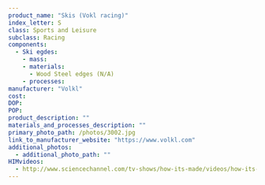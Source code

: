 ```yaml
---
product_name: "Skis (Vokl racing)"
index_letter: S
class: Sports and Leisure
subclass: Racing
components:
  - Ski egdes:
    - mass: 
    - materials:
      - Wood Steel edges (N/A)
    - processes:
manufacturer: "Volkl"
cost: 
DOP: 
POP: 
product_description: ""
materials_and_processes_description: ""
primary_photo_path: /photos/3002.jpg
link_to_manufacturer_website: "https://www.volkl.com"
additional_photos:
  - additional_photo_path: ""
HIMvideos:
  - http://www.sciencechannel.com/tv-shows/how-its-made/videos/how-its-made-alpine-skis/
---
```

